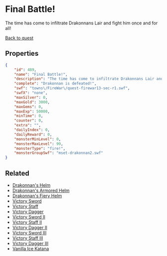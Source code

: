 # Final Battle!

The time has come to infiltrate Drakonnans Lair and fight him once and for all!

[Back to quest](../quests.md)

## Properties

```json
{
    "id": 489,
    "name": "Final Battle!",
    "description": "The time has come to infiltrate Drakonnans Lair and fight him once and for all!",
    "complete": "Drakonnan is defeated!",
    "swf": "towns\/FireWar\/quest-firewar13-sec-r1.swf",
    "swfX": "none",
    "maxSilver": 0,
    "maxGold": 3000,
    "maxGems": 0,
    "maxExp": 50000,
    "minTime": 0,
    "counter": 0,
    "extra": "",
    "dailyIndex": 0,
    "dailyReward": 0,
    "monsterMinLevel": 0,
    "monsterMaxLevel": 99,
    "monsterType": "fire!",
    "monsterGroupSwf": "mset-drakonnan2.swf"
}
```

## Related

- [Drakonnan's Helm](../items/2839-drakonnan-s-helm.md)
- [Drakonnan's Armored Helm](../items/2840-drakonnan-s-armored-helm.md)
- [Drakonnan's Fiery Helm](../items/2841-drakonnan-s-fiery-helm.md)
- [Victory Sword](../items/2842-victory-sword.md)
- [Victory Staff](../items/2843-victory-staff.md)
- [Victory Dagger](../items/2844-victory-dagger.md)
- [Victory Sword II](../items/2845-victory-sword-ii.md)
- [Victory Staff II](../items/2846-victory-staff-ii.md)
- [Victory Dagger II](../items/2847-victory-dagger-ii.md)
- [Victory Sword III](../items/2848-victory-sword-iii.md)
- [Victory Staff III](../items/2849-victory-staff-iii.md)
- [Victory Dagger III](../items/2850-victory-dagger-iii.md)
- [Vanilla Ice Katana](../items/2851-vanilla-ice-katana.md)

